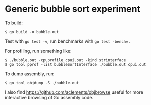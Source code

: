 # Generic bubble sort experiment

To build:

    $ go build -o bubble.out

Test with `go test -v`, run benchmarks with `go test -bench=.`

For profiling, run something like:

    $ ./bubble.out -cpuprofile cpui.out -kind strinterface
    $ go tool pprof -list bubbleSortInterface ./bubble.out cpui.out

To dump assembly, run:

    $ go tool objdump -S ./bubble.out

I also find https://github.com/aclements/objbrowse useful for more interactive
browsing of Go assembly code.
